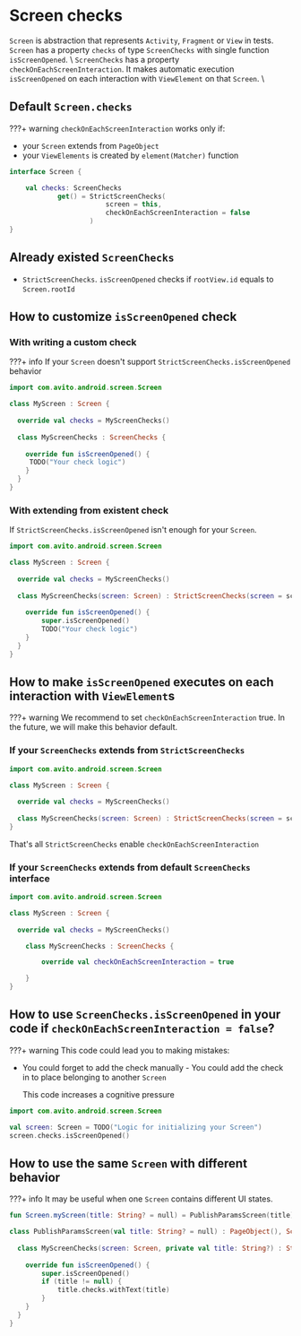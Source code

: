 # Screen checks

`Screen` is abstraction that represents `Activity`, `Fragment` or `View` in tests. \
`Screen` has a property `checks` of type `ScreenChecks` with single function `isScreenOpened`. \ 
`ScreenChecks` has a property `checkOnEachScreenInteraction`. It makes automatic execution `isScreenOpened` on each interaction with `ViewElement` on that `Screen`. \

## Default `Screen.checks`

???+ warning
`checkOnEachScreenInteraction` works only if:
- your `Screen` extends from `PageObject`
- your `ViewElements` is created by `element(Matcher)` function

```kotlin
interface Screen {

    val checks: ScreenChecks
            get() = StrictScreenChecks(
                        screen = this,
                        checkOnEachScreenInteraction = false
                    )
}
```

## Already existed `ScreenChecks`

- `StrictScreenChecks`. `isScreenOpened` checks if `rootView.id` equals to `Screen.rootId`

## How to customize `isScreenOpened` check

### With writing a custom check

???+ info If your `Screen`  doesn't support `StrictScreenChecks.isScreenOpened` behavior

```kotlin
import com.avito.android.screen.Screen

class MyScreen : Screen {
  
  override val checks = MyScreenChecks()  
  
  class MyScreenChecks : ScreenChecks {
    
    override fun isScreenOpened() {
     TODO("Your check logic")      
    }
  }      
}
```

### With extending from existent check

If `StrictScreenChecks.isScreenOpened` isn't enough for your `Screen`.

```kotlin
import com.avito.android.screen.Screen

class MyScreen : Screen {
  
  override val checks = MyScreenChecks()  
  
  class MyScreenChecks(screen: Screen) : StrictScreenChecks(screen = screen) {
    
    override fun isScreenOpened() {
        super.isScreenOpened()      
        TODO("Your check logic")      
    }
  }      
}
```


## How to make `isScreenOpened` executes on each interaction with `ViewElement`s

???+ warning We recommend to set `checkOnEachScreenInteraction` true. In the future, we will make this behavior default.

### If your `ScreenChecks` extends from `StrictScreenChecks`

```kotlin
import com.avito.android.screen.Screen

class MyScreen : Screen {
  
  override val checks = MyScreenChecks()  
  
  class MyScreenChecks(screen: Screen) : StrictScreenChecks(screen = screen, checkOnEachScreenInteraction = true /*true by default*/) {}      
}
```

That's all `StrictScreenChecks` enable `checkOnEachScreenInteraction`

### If your `ScreenChecks` extends from default `ScreenChecks` interface

```kotlin
import com.avito.android.screen.Screen

class MyScreen : Screen {
  
  override val checks = MyScreenChecks()

    class MyScreenChecks : ScreenChecks {

        override val checkOnEachScreenInteraction = true

    }
}
``` 

## How to use `ScreenChecks.isScreenOpened` in your code if `checkOnEachScreenInteraction = false`?

???+ warning This code could lead you to making mistakes:
- You could forget to add the check manually - You could add the check in to place belonging to another `Screen`

    This code increases a cognitive pressure

```kotlin
import com.avito.android.screen.Screen

val screen: Screen = TODO("Logic for initializing your Screen")
screen.checks.isScreenOpened()
```

## How to use the same `Screen` with different behavior

???+ info It may be useful when one `Screen` contains different UI states.

```kotlin
fun Screen.myScreen(title: String? = null) = PublishParamsScreen(title)

class PublishParamsScreen(val title: String? = null) : PageObject(), Screen {
    
  class MyScreenChecks(screen: Screen, private val title: String?) : StrictScreenChecks(screen = screen) {
    
    override fun isScreenOpened() {
        super.isScreenOpened()      
        if (title != null) {
            title.checks.withText(title)
        }
    }
  }    
}
```


